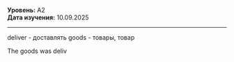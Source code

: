 **Уровень:** A2  
**Дата изучения:** 10.09.2025  

---
deliver - доставлять
goods - товары, товар

The goods was deliv




